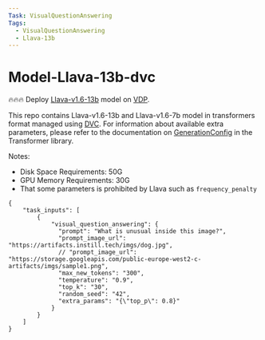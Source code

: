 ```yaml
---
Task: VisualQuestionAnswering
Tags:
  - VisualQuestionAnswering
  - Llava-13b
---
```


# Model-Llava-13b-dvc

🔥🔥🔥 Deploy [Llava-v1.6-13b](https://huggingface.co/liuhaotian/llava-v1.6-vicuna-13b) model on [VDP](https://github.com/instill-ai/vdp).

This repo contains Llava-v1.6-13b and Llava-v1.6-7b model in transformers format managed using [DVC](https://dvc.org/). For information about available extra parameters, please refer to the documentation on [GenerationConfig](https://huggingface.co/docs/transformers/main_classes/text_generation#transformers.GenerationConfig) in the Transformer library.

Notes:

- Disk Space Requirements: 50G
- GPU Memory Requirements: 30G
- That some parameters is prohibited by Llava such as `frequency_penalty`

```
{
    "task_inputs": [
        {
            "visual_question_answering": {
              "prompt": "What is unusual inside this image?",
              "prompt_image_url": "https://artifacts.instill.tech/imgs/dog.jpg",
              // "prompt_image_url": "https://storage.googleapis.com/public-europe-west2-c-artifacts/imgs/sample1.png",
              "max_new_tokens": "300",
              "temperature": "0.9",
              "top_k": "30",
              "random_seed": "42",
              "extra_params": "{\"top_p\": 0.8}" 
            }
        }
    ]
}
```
